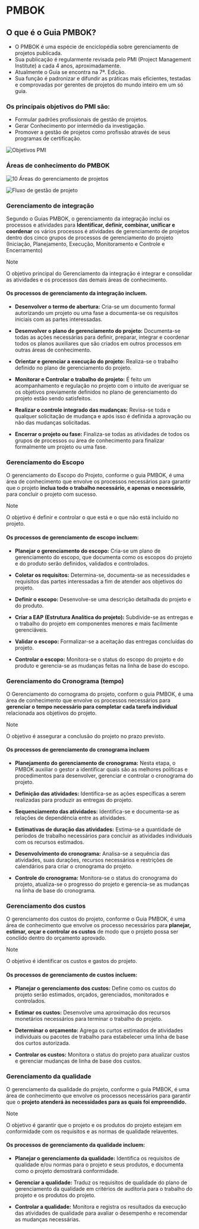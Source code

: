 # PMBOK

## O que é o Guia PMBOK?

- O PMBOK é uma espécie de enciclopédia sobre gerenciamento de projetos publicada.
- Sua publicação é regularmente revisada pelo PMI (Project Management Institute) a cada 4 anos, aproximadamente.
- Atualmente o Guia se encontra na 7ª. Edição.
- Sua função é padronizar e difundir as práticas mais eficientes, testadas e comprovadas por gerentes de projetos do mundo inteiro em um só guia.

### Os principais objetivos do PMI são:

- Formular padrões profissionais de gestão de projetos.
- Gerar Conhecimento por intermédio da investigação.
- Promover a gestão de projetos como profissão através de seus programas de certificação.

![Objetivos PMI](https://github.com/ravynos/IPOG/blob/main/Ger%C3%AAncia%20e%20Governan%C3%A7a%20em%20Projetos%20de%20TI/Imagens/Objetivos%20PMI.png)

### Áreas de conhecimento do PMBOK

![10 Áreas do gerenciamento de projetos](https://github.com/ravynos/IPOG/blob/main/Ger%C3%AAncia%20e%20Governan%C3%A7a%20em%20Projetos%20de%20TI/Imagens/10%20%C3%A1reas%20do%20gerencimanto%20de%20projetos.png)

![Fluxo de gestão de projeto](https://github.com/ravynos/IPOG/blob/main/Ger%C3%AAncia%20e%20Governan%C3%A7a%20em%20Projetos%20de%20TI/Imagens/Fluxo%20de%20gest%C3%A3o%20de%20projeto.png)

### Gerenciamento de integração

Segundo o Guias PMBOK, o gerenciamento da integração inclui os processos e atividades para **Identificar, definir, combinar, unificar e coordenar** os vários processos é atividades de gerenciamento de projetos dentro dos cinco grupos de processos de gerenciamento do projeto (Iniciação, Planejamento, Execução, Monitoramento e Controle e Encerramento)

> [!note]
> O objetivo principal do Gerenciamento da integração é integrar e consolidar as atividades e os processos das demais áreas de conhecimento.

#### Os processos de gerenciamento da integração incluem.

- **Desenvolver o termo de abertura:** Cria-se um documento formal autorizando um projeto ou uma fase a documenta-se os requisitos iniciais com as partes interessadas.

- **Desenvolver o plano de gerenciamento do projeto:** Documenta-se todas as ações necessárias para definir, preparar, integrar e coordenar todos os planos auxiliares que são criados em outros processos em outras áreas de conhecimento.

- **Orientar e gerenciar a execução do projeto:** Realiza-se o trabalho definido no plano de gerenciamento do projeto.

- **Monitorar e Controlar o trabalho do projeto:** É feito um acompanhamento e regulação no projeto com o intuito de averiguar se os objetivos previamente definidos no plano de gerenciamento do projeto estão sendo satisfeitos.

- **Realizar o controle integrado das mudanças:** Revisa-se toda e qualquer solicitação de mudança e após isso é definida a aprovação ou não das mudanças solicitadas.

- **Encerrar o projeto ou fase:** Finaliza-se todas as atividades de todos os grupos de processos ou área de conhecimento para finalizar formalmente um projeto ou uma fase.

### Gerenciamento do Escopo

O gerenciamento do Escopo do Projeto, conforme o guia PMBOK, é uma área de conhecimento que envolve os processos necessários para garantir que o projeto **inclua todo o trabalho necessário, e apenas o necessário**, para concluir o projeto com sucesso.

>[!Note]
>O objetivo é definir e controlar o que está e o que não está incluído no projeto.

#### Os  processos de gerenciamento de escopo incluem:

- **Planejar o gerenciamento do escopo:** Cria-se um plano de gerenciamento do escopo, que documenta como os escopos do projeto e do produto serão definidos, validados e controlados.

- **Coletar os requisitos:** Determina-se, documenta-se as necessidades e requisitos das partes interessadas a fim de atender aos objetivos do projeto.

- **Definir o escopo:** Desenvolve-se uma descrição detalhada do projeto e do produto.

- **Criar a EAP (Estrutura Analítica do projeto):** Subdivide-se as entregas e o trabalho do projeto em componentes menores e mais facilmente gerenciáveis.

- **Validar o escopo:** Formalizar-se a aceitação das entregas concluídas do projeto.

- **Controlar o escopo:** Monitora-se o status do escopo do projeto e do produto e gerencia-se as mudanças feitas na linha de base do escopo.

###  Gerenciamento do Cronograma (tempo)

O Gerenciamento do cornograma do projeto, conform o guia PMBOK, é uma área de conhecimento que envolve os processos necessários para **gerenciar o tempo necessário para completar cada tarefa individual** relacionada aos objetivos do projeto.

>[!note]
>O objetivo é assegurar a conclusão do projeto no prazo previsto.

#### Os processos de gerenciamento do cronograma incluem

- **Planejamento do gerenciamento de cronograma:** Nesta etapa, o PMBOK auxiliar o gestor a identificar quais são as melhores políticas e procedimentos para desenvolver, gerenciar e controlar o cronograma do projeto.

- **Definição das atividades:** Identifica-se as ações específicas a serem realizadas para produzir as entregas do projeto.

- **Sequenciamento das atividades:** Identifica-se e documenta-se as relações de dependência entre as atividades.

- **Estimativas de duração das atividades:** Estima-se a quantidade de períodos de trabalho necessários para concluir as atividades individuais com os recursos estimados.

- **Desenvolvimento do cronograma:** Analisa-se a sequência das atividades, suas durações, recursos necessários e restrições de calendários para criar o cronograma do projeto.

- **Controle do cronograma:**  Monitora-se o status do cronograma do projeto, atualiza-se o progresso do projeto e gerencia-se as mudanças na linha de base do cronograma.
### Gerenciamento dos custos

O gerenciamento dos custos do projeto, conforme o Guia PMBOK, é uma área de conhecimento que envolve os processo necessários para **planejar, estimar, orçar e controlar os custos** de modo que o projeto possa ser conclído dentro do orçamento aprovado.

>[!note]
>O objetivo é identificar os custos e gastos do projeto.

#### Os processos de gerenciamento de custos incluem:

- **Planejar o gerenciamento dos custos:** Define como os custos do projeto serão estimados, orçados, gerenciados, monitorados e controlados.

- **Estimar os custos:** Desenvolve uma aproximação dos recursos monetários necessários para terminar o trabalho do projeto.

- **Determinar o orçamento:** Agrega os curtos estimados de atividades individuais ou pacotes de trabalho para estabelecer uma linha de base dos curtos autorizada.

- **Controlar os custos:** Monitora o status do projeto para atualizar custos e gerenciar mudanças de linha de base dos custos.

### Gerenciamento da qualidade

O gerenciamento da qualidade do projeto, conforme o guia PMBOK, é uma área de conhecimento que envolve os processos necessários para garantir que o **projeto atenderá às necessidades para as quais foi empreendido.**

>[!note]
>O objetivo é garantir que o projeto e os produtos do projeto estejam em conformidade com os requisitos e as normas de qualidade relaventes.

#### Os processos de gerenciamento da qualidade incluem:

- **Planejar o gerenciamento da qualidade:** Identifica os requisitos de qualidade e/ou normas para o projeto e seus produtos, e documenta como o projeto demostrará conformidade.

- **Gerenciar a qualidade:** Traduz os requisitos de qualidade do plano de gerenciamento da qualidade em critérios de auditoria para o trabalho do projeto e os produtos do projeto.

- **Controlar a qualidade:** Monitora e registra os resultados da execução das atividades de qualidade para avaliar o desempenho e recomendar as mudanças necessárias.